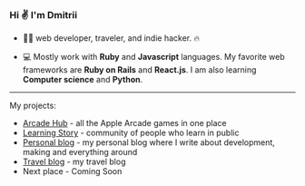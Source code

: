 ### Hi ✌️ I'm Dmitrii

<!--**guar47/guar47** is a ✨ _special_ ✨ repository because its `README.md` (this file) appears on your GitHub profile.

Here are some ideas to get you started:

- 🔭 I’m currently working on ...
- 🌱 I’m currently learning ...
- 👯 I’m looking to collaborate on ...
- 🤔 I’m looking for help with ...
- 💬 Ask me about ...
- 📫 How to reach me: ...
- 😄 Pronouns: ...
- ⚡ Fun fact: ...
-->

- 👨‍💻 web developer, traveler, and indie hacker. 🔥

- 💻 Mostly work with **Ruby** and **Javascript** languages. My favorite web frameworks are **Ruby on Rails** and **React.js**. I am also learning **Computer science** and **Python**.

---

My projects:
- [Arcade Hub](https://arcade-hub.com) - all the Apple Arcade games in one place
- [Learning Story](https://getlearningstory.com) - community of people who learn in public
- [Personal blog](dpashutskii.com) - my personal blog where I write about development, making and everything around
- [Travel blog](dnjourney.com) - my travel blog
- Next place - Coming Soon

